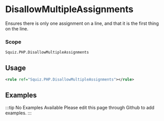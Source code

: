 # DisallowMultipleAssignments

Ensures there is only one assignment on a line, and that it is the first thing on the line.

### Scope

`Squiz.PHP.DisallowMultipleAssignments`

## Usage

```xml
<rule ref="Squiz.PHP.DisallowMultipleAssignments"></rule>
```

## Examples

:::tip No Examples Available
Please edit this page through Github to add examples.
:::